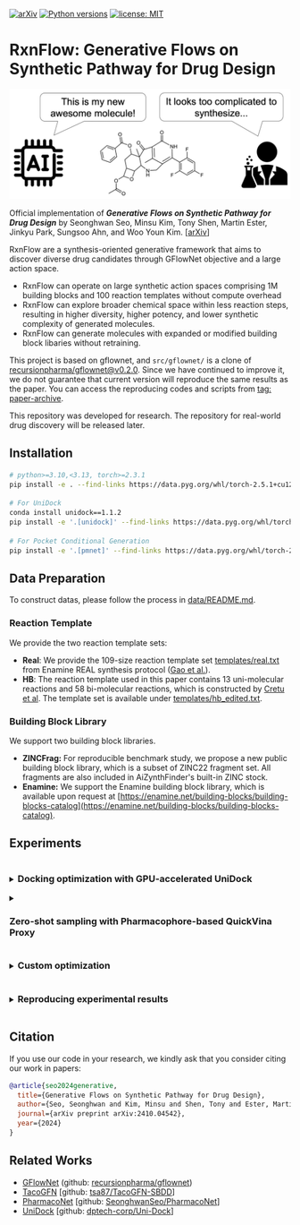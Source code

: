 [![arXiv](https://img.shields.io/badge/arXiv-1234.56789-b31b1b.svg)](https://arxiv.org/abs/2410.04542)
[![Python versions](https://img.shields.io/badge/Python-3.10%2B-blue)](https://www.python.org/downloads/)
[![license: MIT](https://img.shields.io/badge/License-MIT-purple.svg)](LICENSE)

# RxnFlow: Generative Flows on Synthetic Pathway for Drug Design

<img src="image/overview.png" width=600>

Official implementation of **_Generative Flows on Synthetic Pathway for Drug Design_** by Seonghwan Seo, Minsu Kim, Tony Shen, Martin Ester, Jinkyu Park, Sungsoo Ahn, and Woo Youn Kim. [[arXiv](https://arxiv.org/abs/2410.04542)]

RxnFlow are a synthesis-oriented generative framework that aims to discover diverse drug candidates through GFlowNet objective and a large action space.

- RxnFlow can operate on large synthetic action spaces comprising 1M building blocks and 100 reaction templates without compute overhead
- RxnFlow can explore broader chemical space within less reaction steps, resulting in higher diversity, higher potency, and lower synthetic complexity of generated molecules.
- RxnFlow can generate molecules with expanded or modified building block libaries without retraining.

This project is based on gflownet, and `src/gflownet/` is a clone of [recursionpharma/gflownet@v0.2.0](https://github@v0.2.0.com/recursionpharma/gflownet/tree/v0@v0.2.0.2@v0.2.0.0).
Since we have continued to improve it, we do not guarantee that current version will reproduce the same results as the paper.
You can access the reproducing codes and scripts from [tag: paper-archive](https://github.com/SeonghwanSeo/RxnFlow/tree/paper-archive).

This repository was developed for research.
The repository for real-world drug discovery will be released later.

## Installation

```bash
# python>=3.10,<3.13, torch>=2.3.1
pip install -e . --find-links https://data.pyg.org/whl/torch-2.5.1+cu121.html

# For UniDock
conda install unidock==1.1.2
pip install -e '.[unidock]' --find-links https://data.pyg.org/whl/torch-2.5.1+cu121.html

# For Pocket Conditional Generation
pip install -e '.[pmnet]' --find-links https://data.pyg.org/whl/torch-2.5.1+cu121.html
```

## Data Preparation

To construct datas, please follow the process in [data/README.md](data/README.md).

### Reaction Template

We provide the two reaction template sets:

- **Real**: We provide the 109-size reaction template set [templates/real.txt](templates/real.txt) from Enamine REAL synthesis protocol ([Gao et al.](https://github.com/wenhao-gao/synformer)).
- **HB**: The reaction template used in this paper contains 13 uni-molecular reactions and 58 bi-molecular reactions, which is constructed by [Cretu et al](https://github.com/mirunacrt/synflownet). The template set is available under [templates/hb_edited.txt](template/hb_edited.txt).

### Building Block Library

We support two building block libraries.

- **ZINCFrag:** For reproducible benchmark study, we propose a new public building block library, which is a subset of ZINC22 fragment set. All fragments are also included in AiZynthFinder's built-in ZINC stock.
- **Enamine:** We support the Enamine building block library, which is available upon request at [https://enamine.net/building-blocks/building-blocks-catalog](https://enamine.net/building-blocks/building-blocks-catalog).

## Experiments

<details>
<summary><h3 style="display:inline-block"> Docking optimization with GPU-accelerated UniDock</h3></summary>

You can optimize the docking score with GPU-accelerated [UniDock](https://pubs.acs.org/doi/10.1021/acs.jctc.2c01145).

```bash
python script/opt_unidock.py -h
python script/opt_unidock.py \
  -p <Protein PDB path> \
  -c <Center X> <Center Y> <Center Z> \
  -l <Reference ligand, required if center is empty. > \
  -s <Size X> <Size Y> <Size Z> \
  -o <Output directory> \
  -n <Num Oracles (default: 1000)> \
  --filter <drugfilter; choice=(lipinski, veber, null); default: lipinski> \
  --batch_size <Num generations per oracle; default: 64> \
  --env_dir <Environment directory> \
  --subsampling_ratio <Subsample ratio; memory-variance trade-off; default: 0.01>
```

You can also perform multi-objective optimization ([Multi-objective GFlowNet](https://arxiv.org/abs/2210.12765)) for docking score and QED.

```bash
python script/opt_unidock_moo.py -h
python script/opt_unidock_moo.py \
  -p <Protein PDB path> \
  -c <Center X> <Center Y> <Center Z> \
  -l <Reference ligand, required if center is empty. > \
  -s <Size X> <Size Y> <Size Z> \
  -o <Output directory> \
  -n <Num Oracles (default: 1000)> \
  --batch_size <Num generations per oracle; default: 64> \
  --env_dir <Environment directory> \
  --subsampling_ratio <Subsample ratio; memory-variance trade-off; default: 0.01>
```

**Example (KRAS G12C mutation)**

- Use center coordinates

  ```bash
  python script/opt_unidock.py -p ./data/examples/6oim_protein.pdb -c 1.872 -8.260 -1.361 -o ./log/kras --filter veber
  ```

- Use center of the reference ligand

  ```bash
  python script/opt_unidock_moo.py -p ./data/examples/6oim_protein.pdb -l ./data/examples/6oim_ligand.pdb -o ./log/kras
  ```

</details>

<details>
<summary><h3 style="display:inline-block"> Zero-shot sampling with Pharmacophore-based QuickVina Proxy</h3></summary>

Sample high-affinity molecules. The QuickVina docking score is estimated by Proxy Model [[github](https://github.com/SeonghwanSeo/PharmacoNet/tree/main/src/pmnet_appl)].
To create dataset, please refer [data/](./data/)

The trained model will be updated soon.

- Training

  ```bash
  python script/train_pocket_conditional.py -h
  python script/train_pocket_conditional.py \
    --env_dir <Environment directory> \
    --subsampling_ratio <Subsample ratio; memory-variance trade-off; default: 0.01> \
  ```

- Sampling

  ```bash
  python script/sampling_zeroshot.py -h
  python script/sampling_zeroshot.py \
    -p <Protein PDB path> \
    -c <Center X> <Center Y> <Center Z> \
    -l <Reference ligand, required if center is empty. > \
    -o <Output path: `smi|csv`> \
    -n <Num samples (default: 100)> \
    --env_dir <Environment directory> \
    --model_path <Checkpoint path; default: None (auto-downloaded)> \
    --subsampling_ratio <Subsample ratio; memory-variance trade-off; default: 0.01> \
    --cuda
  ```

**Example (KRAS G12C mutation)**

- `csv` format: save molecules with their rewards (GPU is recommended)

  ```bash
  python script/sampling_zeroshot.py -o out.csv -p ./data/examples/6oim_protein.pdb -l ./data/examples/6oim_ligand.pdb --cuda
  ```

- `smi` format: save molecules only (CPU: 0.06s/mol, GPU: 0.04s/mol)

  ```bash
  python script/sampling_zeroshot.py -o out.smi -p ./data/examples/6oim_protein.pdb -c 1.872 -8.260 -1.361
  ```

</details>

<details>
<summary><h3 style="display:inline-block">Custom optimization</h3></summary>

If you want to train RxnFlow with your custom reward function, you can use the base classes from `rxnflow.base`. The reward should be **Non-negative**.

Example codes are provided in `./examples/`.

- Example (QED)

  ```python
  import torch
  from rdkit.Chem import Mol, QED
  from gflownet import ObjectProperties
  from rxnflow.base import RxnFlowTrainer, RxnFlowSampler, BaseTask

  class QEDTask(BaseTask):
      def compute_obj_properties(self, objs: list[Chem.Mol]) -> tuple[ObjectProperties, torch.Tensor]:
          fr = torch.tensor([QED.qed(mol) for mol in mols], dtype=torch.float)
          fr = fr.reshape(-1, 1) # reward dimension should be [Nobj, Nprop]
          is_valid_t = torch.ones((len(mols),), dtype=torch.bool)
          return ObjectProperties(fr), is_valid_t

  class QEDTrainer(RxnFlowTrainer):  # For online training
      def setup_task(self):
          self.task = QEDTask(cfg=self.cfg, wrap_model=self._wrap_for_mp)

  class QEDSampler(RxnFlowSampler):  # Sampling with pre-trained GFlowNet
      def setup_task(self):
          self.task = QEDTask(cfg=self.cfg, wrap_model=self._wrap_for_mp)
  ```

- Example (Multi-objective optimization)
  The example scripts will be provided soon!

  ```python
  import torch
  from rdkit.Chem import Mol as RDMol
  from gflownet import ObjectProperties
  from rxnflow.base import RxnFlowTrainer, RxnFlowSampler, BaseTask

  class MOOTask(BaseTask):
      is_moo=True
      def compute_obj_properties(self, objs: list[RDMol]) -> tuple[ObjectProperties, torch.Tensor]:
          fr1 = torch.tensor([reward1(mol) for mol in mols], dtype=torch.float)
          fr2 = torch.tensor([reward2(mol) for mol in mols], dtype=torch.float)
          fr = torch.stack([fr1, fr2], dim=-1)
          is_valid_t = torch.ones((len(mols),), dtype=torch.bool)
          return ObjectProperties(fr), is_valid_t

  class MOOTrainer(RxnFlowTrainer):  # For online training
      def set_default_hps(self, base: Config):
          super().set_default_hps(base)
          base.task.moo.objectives = ["obj1", "obj2"] # set the objective names

      def setup_task(self):
          self.task = MOOTask(cfg=self.cfg, wrap_model=self._wrap_for_mp)

  class MOOSampler(RxnFlowSampler):  # Sampling with pre-trained GFlowNet
      def setup_task(self):
          self.task = MOOTask(cfg=self.cfg, wrap_model=self._wrap_for_mp)
  ```

</details>

<details>
<summary><h3 style="display:inline-block">Reproducing experimental results</h3></summary>

The training/sampling scripts are provided in `experiments/`.

**_NOTE_**: Current version do not fully reproduce the paper result. Please switch to [tag: paper-archive](https://github.com/SeonghwanSeo/RxnFlow/tree/paper-archive).

</details>

## Citation

If you use our code in your research, we kindly ask that you consider citing our work in papers:

```bibtex
@article{seo2024generative,
  title={Generative Flows on Synthetic Pathway for Drug Design},
  author={Seo, Seonghwan and Kim, Minsu and Shen, Tony and Ester, Martin and Park, Jinkyoo and Ahn, Sungsoo and Kim, Woo Youn},
  journal={arXiv preprint arXiv:2410.04542},
  year={2024}
}

```

## Related Works

- [GFlowNet](https://arxiv.org/abs/2106.04399) (github: [recursionpharma/gflownet](https://github.com/recursionpharma/gflownet))
- [TacoGFN](https://arxiv.org/abs/2310.03223) [github: [tsa87/TacoGFN-SBDD](https://github.com/tsa87/TacoGFN-SBDD)]
- [PharmacoNet](https://arxiv.org/abs/2310.00681) [github: [SeonghwanSeo/PharmacoNet](https://github.com/SeonghwanSeo/PharmacoNet)]
- [UniDock](https://pubs.acs.org/doi/10.1021/acs.jctc.2c01145) [github: [dptech-corp/Uni-Dock](https://github.com/dptech-corp/Uni-Dock)]
